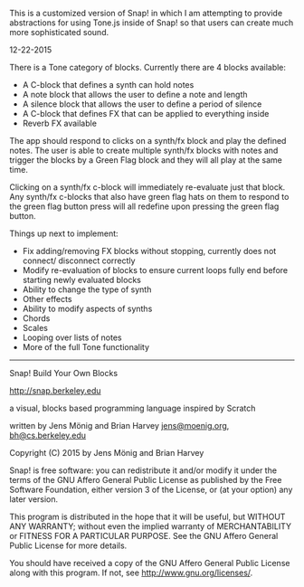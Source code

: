 
This is a customized version of Snap! in which I am attempting to provide
abstractions for using Tone.js inside of Snap! so that users can create
much more sophisticated sound.

12-22-2015

There is a Tone category of blocks.  Currently there are 4 blocks available:
- A C-block that defines a synth can hold notes
- A note block that allows the user to define a note and length
- A silence block that allows the user to define a period of silence
- A C-block that defines FX that can be applied to everything inside
- Reverb FX available

The app should respond to clicks on a synth/fx block and play the defined notes.
The user is able to create multiple synth/fx blocks with notes and trigger the blocks
by a Green Flag block and they will all play at the same time.

Clicking on a synth/fx c-block will immediately re-evaluate just that block.
Any synth/fx c-blocks that also have green flag hats on them to respond to the
green flag button press will all redefine upon pressing the green flag button.

Things up next to implement:
- Fix adding/removing FX blocks without stopping, currently does not connect/
  disconnect correctly
- Modify re-evaluation of blocks to ensure current loops fully end before
  starting newly evaluated blocks
- Ability to change the type of synth
- Other effects
- Ability to modify aspects of synths
- Chords
- Scales
- Looping over lists of notes
- More of the full Tone functionality

-----------------------------------

Snap! Build Your Own Blocks

http://snap.berkeley.edu

a visual, blocks based programming language
inspired by Scratch

written by Jens Mönig and Brian Harvey
jens@moenig.org, bh@cs.berkeley.edu

Copyright (C) 2015 by Jens Mönig and Brian Harvey

Snap! is free software: you can redistribute it and/or modify
it under the terms of the GNU Affero General Public License as
published by the Free Software Foundation, either version 3 of
the License, or (at your option) any later version.

This program is distributed in the hope that it will be useful,
but WITHOUT ANY WARRANTY; without even the implied warranty of
MERCHANTABILITY or FITNESS FOR A PARTICULAR PURPOSE.  See the
GNU Affero General Public License for more details.

You should have received a copy of the GNU Affero General Public License
along with this program.  If not, see <http://www.gnu.org/licenses/>.
